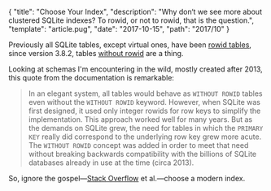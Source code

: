{
  "title": "Choose Your Index",
  "description": "Why don‘t we see more about clustered SQLite indexes? To rowid, or not to rowid, that is the question.",
  "template": "article.pug",
  "date": "2017-10-15",
  "path": "2017/10"
}

Previously all SQLite tables, except virtual ones, have been [rowid tables](https://www.sqlite.org/rowidtable.html), since version 3.8.2, tables [without rowid](https://www.sqlite.org/withoutrowid.html) are a thing.

Looking at schemas I'm encountering in the wild, mostly created after 2013, this quote from the documentation is remarkable:

> In an elegant system, all tables would behave as `WITHOUT ROWID` tables even without the `WITHOUT ROWID` keyword. However, when SQLite was first designed, it used only integer rowids for row keys to simplify the implementation. This approach worked well for many years. But as the demands on SQLite grew, the need for tables in which the `PRIMARY KEY` really did correspond to the underlying row key grew more acute. The `WITHOUT ROWID` concept was added in order to meet that need without breaking backwards compatibility with the billions of SQLite databases already in use at the time (circa 2013).

So, ignore the gospel—[Stack Overflow](https://stackoverflow.com) et al.—choose a modern index.

